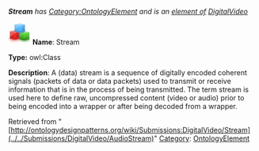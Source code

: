 ___Stream__ has [Category:OntologyElement](../../Category/OntologyElement "Category:OntologyElement") and is an [element of](../../Property/ElementOf "Property:ElementOf") [DigitalVideo](../../Submissions/DigitalVideo "Submissions:DigitalVideo")_


  




[![Class](../../images/thumb/2/27/Class.gif/45px-Class.gif)](../../Image/Class.gif "Class")
__Name__: Stream 


__Type:__ owl:Class 


__Description__: A (data) stream is a sequence of digitally encoded coherent signals (packets of data or data packets) used to transmit or receive information that is in the process of being transmitted. The term stream is used here to define raw, uncompressed content (video or audio) prior to being encoded into a wrapper or after being decoded from a wrapper. 





Retrieved from "[http://ontologydesignpatterns.org/wiki/Submissions:DigitalVideo/Stream](../../Submissions/DigitalVideo/AudioStream)"
 [Category](http://ontologydesignpatterns.org/wiki/Special:Categories "Special:Categories"): [OntologyElement](../../Category/OntologyElement "Category:OntologyElement")